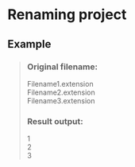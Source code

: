 # Renaming project  
## Example  
> ### Original filename:  
> Filename1.extension  
> Filename2.extension  
> Filename3.extension  
>  
> ### Result output:  
> 1  
> 2  
> 3  
